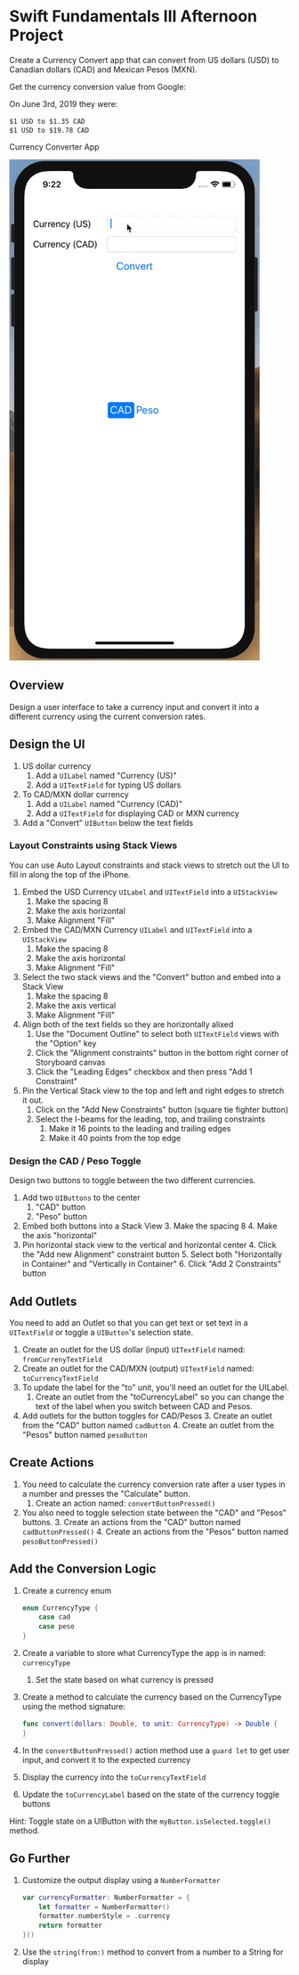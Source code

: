 # Swift Fundamentals III Afternoon Project

Create a Currency Convert app that can convert from US dollars (USD) to Canadian dollars (CAD) and Mexican Pesos (MXN).

Get the currency conversion value from Google:

On June 3rd, 2019 they were:

	$1 USD to $1.35 CAD
	$1 USD to $19.78 CAD

Currency Converter App

![Currency App Converter](images/CurrencyConverter.gif)


## Overview

Design a user interface to take a currency input and convert it into a different currency using the current conversion rates.

## Design the UI

1. US dollar currency 
	1. Add a `UILabel` named "Currency (US)"
	2. Add a `UITextField` for typing US dollars
2. To CAD/MXN dollar currency
	1. Add a `UILabel` named "Currency (CAD)"
	2. Add a `UITextField` for displaying CAD or MXN currency
3. Add a "Convert" `UIButton` below the text fields

### Layout Constraints using Stack Views

You can use Auto Layout constraints and stack views to stretch out the UI to fill in along the top of the iPhone.

1. Embed the USD Currency `UILabel` and `UITextField` into a `UIStackView`
	1. Make the spacing 8
	2. Make the axis horizontal
	3. Make Alignment "Fill"
2. Embed the CAD/MXN Currency `UILabel` and `UITextField` into a `UIStackView`
	1. Make the spacing 8
	2. Make the axis horizontal
	3. Make Alignment "Fill"
3. Select the two stack views and the "Convert" button and embed into a Stack View
	1. Make the spacing 8
	2. Make the axis vertical
	3. Make Alignment "Fill"
4. Align both of the text fields so they are horizontally alixed
	1. Use the "Document Outline" to select both `UITextField` views with the "Option" key
	2. Click the "Alignment constraints" button in the bottom right corner of Storyboard canvas
	3. Click the "Leading Edges" checkbox and then press "Add 1 Constraint"
5. Pin the Vertical Stack view to the top and left and right edges to stretch it out.
	1. Click on the "Add New Constraints" button (square tie fighter button)
	2. Select the I-beams for the leading, top, and trailing constraints
		1. Make it 16 points to the leading and trailing edges
		2. Make it 40 points from the top edge


### Design the CAD / Peso Toggle

Design two buttons to toggle between the two different currencies.

1. Add two `UIButtons` to the center
	1. "CAD" button
	2. "Peso" button
2. Embed both buttons into a Stack View
	3. Make the spacing 8
	4. Make the axis "horizontal"
3. Pin horizontal stack view to the vertical and horizontal center
	4. Click the "Add new Alignment" constraint button
		5. Select both "Horizontally in Container" and "Vertically in Container"
		6. Click "Add 2 Constraints" button


## Add Outlets

You need to add an Outlet so that you can get text or set text in a `UITextField` or toggle a `UIButton`'s selection state.

1. Create an outlet for the US dollar (input) `UITextField` named: `fromCurrenyTextField`
2. Create an outlet for the CAD/MXN (output) `UITextField` named: `toCurrencyTextField`
3. To update the label for the "to" unit, you'll need an outlet for the UILabel.
	1. Create an outlet from the "toCurrencyLabel" so you can change the text of the label when you switch between CAD and Pesos.
2. Add outlets for the button toggles for CAD/Pesos
	3. Create an outlet from the "CAD" button named `cadButton`
	4. Create an outlet from the "Pesos" button named `pesoButton`

## Create Actions

1. You need to calculate the currency conversion rate after a user types in a number and presses the "Calculate" button.
	1. Create an action named: `convertButtonPressed()`
2. You also need to toggle selection state between the "CAD" and "Pesos" buttons.
	3. Create an actions from the "CAD" button named `cadButtonPressed()` 
	4. Create an actions from the "Pesos" button named `pesoButtonPressed()`


## Add the Conversion Logic

1. Create a currency enum

	```swift
	enum CurrencyType {
	    case cad
	    case peso
	}
	```

2. Create a variable to store what CurrencyType the app is in named: `currencyType`
	1. Set the state based on what currency is pressed
3. Create a method to calculate the currency based on the CurrencyType using the method signature:

	```swift
	func convert(dollars: Double, to unit: CurrencyType) -> Double {
	}
	```

4. In the `convertButtonPressed()` action method use a `guard let` to get user input, and convert it to the expected currency
5. Display the currency into the `toCurrencyTextField` 
6. Update the `toCurrencyLabel` based on the state of the currency toggle buttons

Hint: Toggle state on a UIButton with the `myButton.isSelected.toggle()` method.

## Go Further

1. Customize the output display using a `NumberFormatter`

	```swift
	var currencyFormatter: NumberFormatter = {
	    let formatter = NumberFormatter()
	    formatter.numberStyle = .currency
	    return formatter
	}()
	```

2. Use the `string(from:)` method to convert from a number to a String for display

